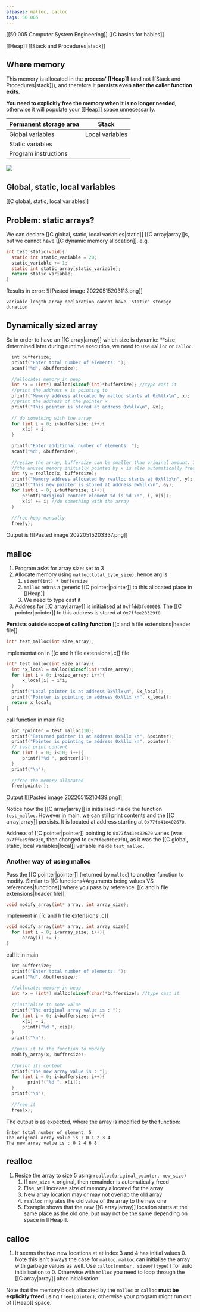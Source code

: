 ```yaml
---
aliases: malloc, calloc
tags: 50.005
---
```

[[50.005 Computer System Engineering]]
[[C basics for babies]]

[[Heap]]
[[Stack and Procedures|stack]]
## Where memory
This memory is allocated in the **process’ [[Heap]]** (and not [[Stack and Procedures|stack]]), and therefore it **persists even after the caller function exits**.

**You need to explicitly free the memory when it is no longer needed**, otherwise it will populate your [[Heap]] space unnecessarily.

| Permanent storage area | Stack           |
| ---------------------- | --------------- |
| Global variables       | Local variables |
| Static variables       |                 |
| Program instructions   |                 |

![](https://lh6.googleusercontent.com/ESK5v5_8W__9Te5_Nc3gtm-sBk5QK-ph6OU88om5_h7Gun5DavaDtY53WR6Fz0WA8cYCRvB03ZUaJvsA2ElsNewLbj_K591obKhb9Md2yoXud92wqXlCbf4NdI2s7iI_8iR6okToRtIUXDQH2g)

## Global, static, local variables
[[C global, static, local variables]]

## Problem: static arrays?
We can declare [[C global, static, local variables|static]] [[C array|array]]s, but we cannot have [[C dynamic memory allocation]]. e.g.
```c
int test_static(void){  
  static int static_variable = 20;  
  static_variable += 1;  
  static int static_array[static_variable];  
  return static_variable;  
}
```
Results in error:
![[Pasted image 20220515203113.png]]
```
variable length array declaration cannot have 'static' storage duration
```

## Dynamically sized array
So in order to have an [[C array|array]] which size is dynamic:
**size determined later during runtime execution, we need to use `malloc` or `calloc`.

```c
  int buffersize;  
  printf("Enter total number of elements: ");  
  scanf("%d", &buffersize);  
  
  //allocates memory in heap  
  int *x = (int*) malloc(sizeof(int)*buffersize); //type cast it  
  //print the address x is pointing to  
  printf("Memory address allocated by malloc starts at 0x%llx\n", x);  
  //print the address of the pointer x  
  printf("This pointer is stored at address 0x%llx\n", &x);  
  
  // do something with the array  
  for (int i = 0; i<buffersize; i++){  
      x[i] = i;  
  }  
  
  printf("Enter additional number of elements: ");  
  scanf("%d", &buffersize);  
  
  //resize the array, buffersize can be smaller than original amount. The remainder is automatically freed  
  //the unused memory initially pointed by x is also automatically freed  
  int *y = realloc(x, buffersize);  
  printf("Memory address allocated by realloc starts at 0x%llx\n", y);  
  printf("This new pointer is stored at address 0x%llx\n", &y);  
  for (int i = 0; i<buffersize; i++){  
      printf("Original content element %d is %d \n", i, x[i]);  
      x[i] += i; //do something with the array  
  }  
  
  //free heap manually  
  free(y);
```

Output is 
![[Pasted image 20220515203337.png]]

## malloc
1. Program asks for array size: set to 3
2. Allocate memory using `malloc(total_byte_size)`, hence arg is
	1. `sizeof(int) * buffersize`
	2. `malloc` retrns a generic [[C pointer|pointer]] to this allocated place in [[Heap]]
	3. We need to type cast it
3. Address for [[C array|array]] is initialised at `0x7fdd3fd00000`. The [[C pointer|pointer]] to this address is stored at `0x7ffee23329f0`

**Persists outside scope of calling function**
[[c and h file extensions|header file]]
```c
int* test_malloc(int size_array);
```
implementation in [[c and h file extensions|.c]] file
```c
int* test_malloc(int size_array){  
  int *x_local = malloc(sizeof(int)*size_array);  
  for (int i = 0; i<size_array; i++){  
      x_local[i] = i*i;  
  }  
  printf("Local pointer is at address 0x%llx\n", &x_local);  
  printf("Pointer is pointing to address 0x%llx \n", x_local);  
  return x_local;  
}
```
call function in main file
```c
  int *pointer = test_malloc(10);  
  printf("Returned pointer is at address 0x%llx \n", &pointer);  
  printf("Pointer is pointing to address 0x%llx \n", pointer);  
  // test print content  
  for (int i = 0; i<10; i++){  
      printf("%d ", pointer[i]);  
  }  
  printf("\n");  
  
  //free the memory allocated  
  free(pointer);
```
Output
![[Pasted image 20220515210439.png]]

Notice how the [[C array|array]] is initialised inside the function `test_malloc`.
However in main, we can still print contents and the [[C array|array]] persists.
It is located at address starting at `0x77fa41e402670`.

Address of [[C pointer|pointer]] pointing to `0x77fa41e402670` varies (was `0x7ffee9f0c9c0`, then changed to `0x7ffee9f0c9f8`), as it was the [[C global, static, local variables|local]] variable inside `test_malloc`.

### Another way of using malloc
Pass the [[C pointer|pointer]] (returned by `malloc`) to another function to modify.
Similar to [[C functions#Arguments being values VS references|functions]] where you pass by reference.
[[c and h file extensions|header file]]
```c
void modify_array(int* array, int array_size);
```
Implement in [[c and h file extensions|.c]]
```c
void modify_array(int* array, int array_size){  
  for (int i = 0; i<array_size; i++){  
      array[i] += i;  
}
```
call it in main
```c
  int buffersize;  
  printf("Enter total number of elements: ");  
  scanf("%d", &buffersize);  
  
  //allocates memory in heap  
  int *x = (int*) malloc(sizeof(char)*buffersize); //type cast it  
  
  //initialize to some value  
  printf("The original array value is : ");  
  for (int i = 0; i<buffersize; i++){  
      x[i] = i;  
      printf("%d ", x[i]);  
  }  
  printf("\n");  
  
  //pass it to the function to modofy  
  modify_array(x, buffersize);  
  
  //print its content  
  printf("The new array value is : ");  
  for (int i = 0; i<buffersize; i++){  
        printf("%d ", x[i]);  
  }    
  printf("\n");  
  
  //free it  
  free(x);
```
The output is as expected, where the array is modified by the function:
```
Enter total number of element: 5
The original array value is : 0 1 2 3 4
The new array value is : 0 2 4 6 8
```

## realloc
1. Resize the array to size 5 using `realloc(original_pointer, new_size)`
	1. If `new_size` < original, then remainder is automatically freed
	2. Else, will increase size of memory allocated for the array
	3. New array location may or may not overlap the old array
	4. `realloc` migrates the old value of the array to the new one
	5. Example shows that the new [[C array|array]] location starts at the same place as the old one, but may not be the same depending on space in [[Heap]].

## calloc
1. It seems the two new locations at at index 3 and 4 has initial values 0. Note this isn't always the case for `malloc`. `malloc` can initialise the array with garbage values as well. Use `calloc(number, sizeof(type))` for auto initialisation to 0. Otherwise with `malloc` you need to loop through the [[C array|array]] after initialisation


Note that the memory block allocated by the `malloc` or `calloc` **must be explicitly freed** using `free(pointer)`, otherwise your program might run out of [[Heap]] space.